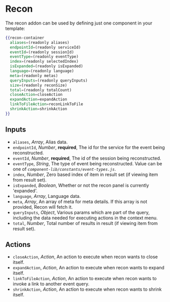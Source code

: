 # Recon

The recon addon can be used by defining just one component in your template:

```hbs
{{recon-container
  aliases=(readonly aliases)
  endpointId=(readonly serviceId)
  eventId=(readonly sessionId)
  eventType=(readonly eventType)
  index=(readonly selectedIndex)
  isExpanded=(readonly isExpanded)
  language=(readonly language)
  meta=(readonly metas)
  queryInputs=(readonly queryInputs)
  size=(readonly reconSize)
  total=(readonly totalCount)
  closeAction=closeAction
  expandAction=expandAction
  linkToFileAction=reconLinkToFile
  shrinkAction=shrinkAction
}}
```

## Inputs

* `aliases`, *Array*, Alias data.
* `endpointId`, *Number*, __required__, The id for the service for the event being reconstructed.
* `eventId`, *Number*, __required__, The id of the session being reconstructed.
* `eventType`, *String*, The type of event being reconstructed. Value can be one of *`component-lib/constants/event-types.js`*.
* `index`, *Number*, Zero based index of item in result set (if viewing item from result set).
* `isExpanded`, *Boolean*, Whether or not the recon panel is currently 'expanded'.
* `language`, *Array*, Language data.
* `meta`, *Array*, An array of meta for meta details. If this array is not provided, Recon will fetch it.
* `queryInputs`, *Object*, Various params which are part of the query, including the data needed for executing actions in the context menu.
* `total`, *Number*, Total number of results in result (if viewing item from result set).

## Actions
* `closeAction`, *Action*, An action to execute when recon wants to close itself.
* `expandAction`, *Action*, An action to execute when recon wants to expand itself.
* `linkToFileAction`, *Action*, An action to execute when recon wants to invoke a link to another event query.
* `shrinkAction`, *Action*, An action to execute when recon wants to shrink itself.
